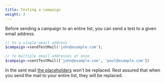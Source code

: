 ```yaml
---
title: Testing a campaign
weight: 3
---
```


Before sending a campaign to an entire list, you can send a test to a given email address.

```php
// to a single email address
$campaign->sendTestMail('john@example.com');

// to multiple email addresses at once
$campaign->sentTestMail(['john@example.com', 'paul@example.com'])
```

In the sent mail [the placeholders](/docs/v3/package/working-with-campaigns/creating-a-campaign/#setting-the-content-and-using-placeholders) won't be replaced. Rest assured that when you send the mail to your entire list, they will be replaced.
